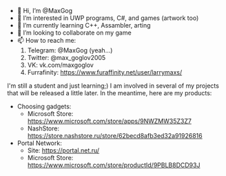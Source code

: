 - 👋 Hi, I’m @MaxGog
- 👀 I’m interested in UWP programs, C#, and games (artwork too)
- 🌱 I’m currently learning C++, Assambler, arting
- 💞️ I’m looking to collaborate on my game
- 📫 How to reach me:
     1. Telegram: @MaxGog (yeah...)
     2. Twitter: @max_goglov2005
     3. VK: vk.com/maxgoglov
     4. Furrafinity: https://www.furaffinity.net/user/larrymaxs/

I'm still a student and just learning;) I am involved in several of my projects that will be released a little later. In the meantime, here are my products:

- Choosing gadgets:
     * Microsoft Store: https://www.microsoft.com/store/apps/9NWZMW35Z3Z7
     * NashStore: https://store.nashstore.ru/store/62becd8afb3ed32a91926816
- Portal Network:
     * Site: https://portal.net.ru/
     * Microsoft Store: https://www.microsoft.com/store/productId/9PBLB8DCD93J
